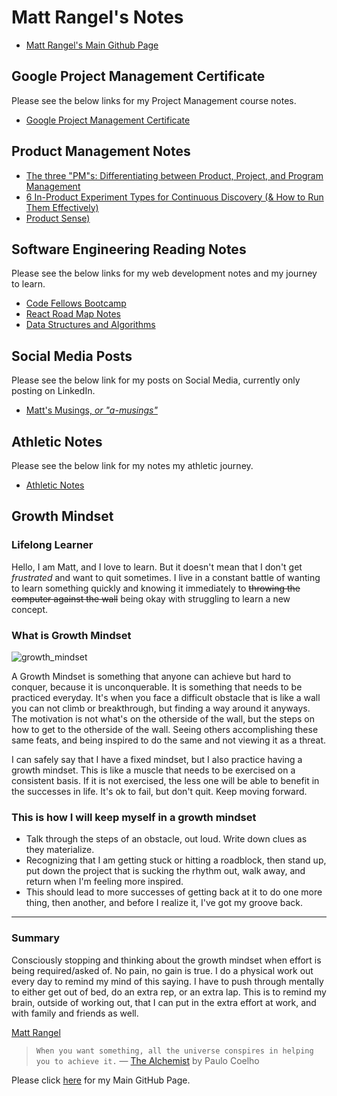 # Matt Rangel's Notes

- [Matt Rangel's Main Github Page][2]

## Google Project Management Certificate

Please see the below links for my Project Management course notes.

- [Google Project Management Certificate](./googlePmCert/googlePmCert.md)

## Product Management Notes

- [The three "PM"s: Differentiating between Product, Project, and Program Management](./productManager/threePMs.md)
- [6 In-Product Experiment Types for Continuous Discovery (& How to Run Them Effectively)](./productManager/inProductExperiments.md)
- [Product Sense)](./productManager/productSense.md)

## Software Engineering Reading Notes

Please see the below links for my web development notes and my journey to learn.

- [Code Fellows Bootcamp](./CodeFellows/README.md)
- [React Road Map Notes](./reactRoadmap/README.md)
- [Data Structures and Algorithms](https://github.com/rangelMatt/dsa-exercises)

## Social Media Posts

Please see the below link for my posts on Social Media, currently only posting on LinkedIn.

- [Matt's Musings, _or "a-musings"_](./newsLetter/README.md)

## Athletic Notes

Please see the below link for my notes my athletic journey.

- [Athletic Notes](./athleticNotes/README.md)

## Growth Mindset

### Lifelong Learner

Hello, I am Matt, and I love to learn. But it doesn't mean that I don't get _frustrated_ and want to quit sometimes. I live in a constant battle of wanting to learn something quickly and knowing it immediately to ~~throwing the computer against the wall~~ being okay with struggling to learn a new concept.

### What is Growth Mindset

![growth_mindset](https://user-images.githubusercontent.com/95889943/146064901-7bef9445-55b0-4c31-9e17-badc8edc9e97.jpeg)

A Growth Mindset is something that anyone can achieve but hard to conquer, because it is unconquerable. It is something that needs to be practiced everyday. It's when you face a difficult obstacle that is like a wall you can not climb or breakthrough, but finding a way around it anyways. The motivation is not what's on the otherside of the wall, but the steps on how to get to the otherside of the wall. Seeing others accomplishing these same feats, and being inspired to do the same and not viewing it as a threat.

I can safely say that I have a fixed mindset, but I also practice having a growth mindset. This is like a muscle that needs to be exercised on a consistent basis. If it is not exercised, the less one will be able to benefit in the successes in life. It's ok to fail, but don't quit. Keep moving forward.

### This is how I will keep myself in a growth mindset

- Talk through the steps of an obstacle, out loud. Write down clues as they materialize.
- Recognizing that I am getting stuck or hitting a roadblock, then stand up, put down the project that is sucking the rhythm out, walk away, and return when I'm feeling more inspired.
- This should lead to more successes of getting back at it to do one more thing, then another, and before I realize it, I've got my groove back.

---

### Summary

Consciously stopping and thinking about the growth mindset when effort is being required/asked of. No pain, no gain is true. I do a physical work out every day to remind my mind of this saying. I have to push through mentally to either get out of bed, do an extra rep, or an extra lap. This is to remind my brain, outside of working out, that I can put in the extra effort at work, and with family and friends as well.

[Matt Rangel][2]

[2]: https://github.com/rangelMatt "Matt's GitHub"

> `When you want something, all the universe conspires in helping you to achieve it.` — [The Alchemist][1] by Paulo Coelho

[1]: https://g.co/kgs/Tz6J9W "The Universe Conspires"

Please click [here][2] for my Main GitHub Page.
